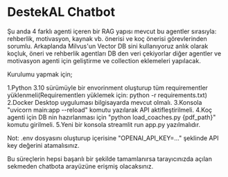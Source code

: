# DestekAL Chatbot

Şu anda 4 farklı agenti içeren bir RAG yapısı mevcut bu agentler sırasıyla: rehberlik, motivasyon, kaynak vb. önerisi ve koç önerisi görevlerinden sorumlu.
Arkaplanda Milvus'un Vector DB sini kullanıyoruz anlık olarak koçluk, öneri ve rehberlik agentları DB den veri çekiyorlar diğer agentler ve motivasyon agenti için geliştirme ve collection eklemeleri yapılacak.

Kurulumu yapmak için;

1.Python 3.10 sürümüyle bir envorinment oluşturup tüm requirementler yüklenmeli(Requirementlerı yüklemek için: python -r requirements.txt)
2.Docker Desktop uyguluması bilgisayarda mevcut olmalı.
3.Konsola "uvicorn main:app --reload" komutu yazılarak API aktifleştirilmeli.
4.Koç agenti için DB nin hazırlanması için "python load_coaches.py {pdf_path}" komutu girilmeli.
5.Yeni bir konsola streamlit run app.py yazılmalıdır.

Not: .env dosyasını oluşturup içerisine "OPENAI_API_KEY=..." şeklinde API key değerini atamalısınız.

Bu süreçlerin hepsi başarılı bir şekilde tamamlanırsa tarayıcınızda açılan sekmeden chatbota arayüzüne erişmiş olacaksınız.
